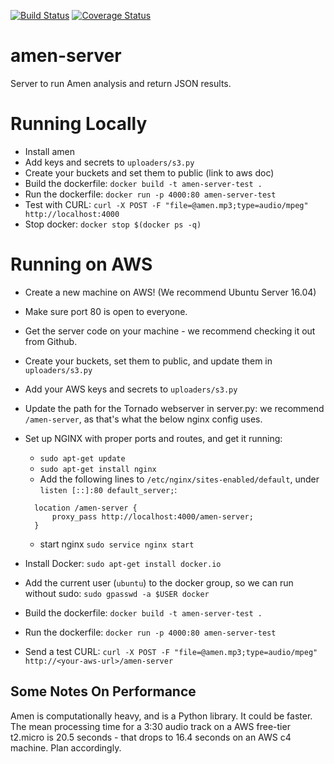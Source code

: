 [![Build Status](https://travis-ci.org/algorithmic-music-exploration/amen-server.svg?branch=master)](https://travis-ci.org/algorithmic-music-exploration/amen-server.svg?branch=master) [![Coverage Status](https://coveralls.io/repos/github/algorithmic-music-exploration/amen-server/badge.svg?branch=add-coveralls)](https://coveralls.io/github/algorithmic-music-exploration/amen-server?branch=add-coveralls)

# amen-server
Server to run Amen analysis and return JSON results.

# Running Locally
- Install amen
- Add keys and secrets to `uploaders/s3.py`
- Create your buckets and set them to public (link to aws doc)
- Build the dockerfile:  `docker build -t amen-server-test .`
- Run the dockerfile:  `docker run -p 4000:80 amen-server-test`
- Test with CURL: `curl -X POST -F "file=@amen.mp3;type=audio/mpeg" http://localhost:4000`
- Stop docker:  `docker stop $(docker ps -q)`

# Running on AWS
- Create a new machine on AWS!  (We recommend Ubuntu Server 16.04)
- Make sure port 80 is open to everyone.
- Get the server code on your machine - we recommend checking it out from Github.
- Create your buckets, set them to public, and update them in `uploaders/s3.py`
- Add your AWS keys and secrets to `uploaders/s3.py`
- Update the path for the Tornado webserver in server.py:  we recommend `/amen-server`, as that's what the below nginx config uses.
- Set up NGINX with proper ports and routes, and get it running:
  - `sudo apt-get update`
  - `sudo apt-get install nginx`
  - Add the following lines to `/etc/nginx/sites-enabled/default`, under `listen [::]:80 default_server;`:

  ```
    location /amen-server {
        proxy_pass http://localhost:4000/amen-server;
    }
  ```

  - start nginx `sudo service nginx start`
- Install Docker:  `sudo apt-get install docker.io`
- Add the current user (`ubuntu`) to the docker group, so we can run without sudo: `sudo gpasswd -a $USER docker`
- Build the dockerfile:  `docker build -t amen-server-test .`
- Run the dockerfile:  `docker run -p 4000:80 amen-server-test`
- Send a test CURL:  `curl -X POST -F "file=@amen.mp3;type=audio/mpeg" http://<your-aws-url>/amen-server`

## Some Notes On Performance
Amen is computationally heavy, and is a Python library.  It could be faster. The mean processing time for a 3:30 audio track on a AWS free-tier t2.micro is 20.5 seconds - that drops to 16.4 seconds on an AWS c4 machine.  Plan accordingly.
